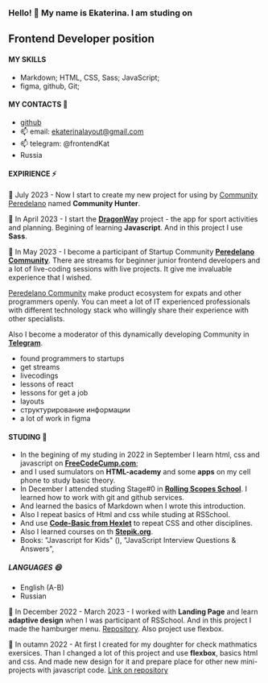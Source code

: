 ### Hello! 👋   My name is Ekaterina. I am studing on 
## Frontend Developer position

#### MY SKILLS
- Markdown; HTML, CSS, Sass; JavaScript;
- figma, github, Git; 

#### MY CONTACTS 💬
- [github](https://github.com/frontenddevkan)
- 📫 email: ekaterinalayout@gmail.com 
- 📫 telegram: @frontendKat
- Russia

#### EXPIRIENCE ⚡

🌱 July 2023 - Now I start to create my new project for using by [Community Peredelano](https://t.me/+SFNoVxR6Nk85ZDYy) named **Community Hunter**. 



🌱 In April 2023 - I start the **[DragonWay](https://github.com/frontenddevkan/DragonWay)** project - the app for sport activities and planning. Begining of learning **Javascript**. And in this project I use **Sass**.

🌱 In May 2023 - I become a participant of Startup Community **[Peredelano Community](https://t.me/+SFNoVxR6Nk85ZDYy)**. There are streams for beginner junior frontend developers and a lot of live-coding sessions with live projects. It give me invaluable experience that I wished.   

[Peredelano Community](https://t.me/+SFNoVxR6Nk85ZDYy) make product ecosystem for expats and other programmers openly. You can meet a lot of IT experienced professionals with different technology stack who willingly share their experience with other specialists.

Also I become a moderator of this dynamically developing Community in **[Telegram](https://t.me/+SFNoVxR6Nk85ZDYy)**. 
- found programmers to startups
- get streams
- livecodings
- lessons of react
- lessons for get a job
- layouts
- структурирование информации
- a lot of work in figma



#### STUDING 🔭  
- In the begining of my studing in 2022 in September I learn html, css and javascript on **[FreeCodeCump.com](freeCodeCump.com)**; 
- and I used sumulators on **HTML-academy** and some **apps** on my cell phone to study basic theory.  
- In December I attended studing Stage#0 in **[Rolling Scopes School](https://rollingscopes.com/)**. I learned how to work with git and github services. 
- And learned the basics of Markdown when I wrote this introduction. 
- Also I repeat basics of Html and css while studing at RSSchool. 
- And use **[Code-Basic from Hexlet](https://code-basics.com)** to repeat CSS and other disciplines.
- Also I learned courses on th **[Stepik.org](stepik.org)**.
- Books: "Javascript for Kids" (), "JavaScript Interview Questions & Answers", 

##### LANGUAGES 😄
- English (A-B)
- Russian

🌱 In December 2022 - March 2023 - I worked with **Landing Page** and learn **adaptive design** when I was participant of RSSchool. And in this project I made the hamburger menu. [Repository](https://github.com/frontenddevkan/Plants_Landing). Also project use flexbox.     

🌱  In outamn 2022 - At first I created for my doughter for check mathmatics exersices. Than I changed a lot of this project and use **flexbox**, basics html and css. And made new design for it and prepare place 
for other new mini-projects with javascript code. [Link on repository](https://github.com/frontenddevkan/PortalForApps)

